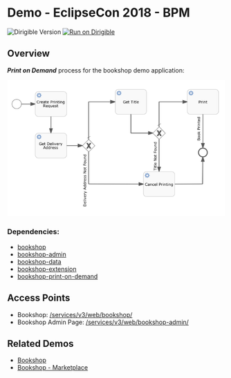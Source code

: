 # Demo - EclipseCon 2018 - BPM
![Dirigible Version](https://img.shields.io/badge/dirigible%20version-3.x-green.svg) [![Run on Dirigible](https://img.shields.io/badge/run%20on-dirigible-blue.svg)](http://dirigible.eclipse.org/services/v3/web/ide-deploy-manager/index.html?repository=https://github.com/dirigiblelabs/demo-eclipsecon2018-bpm.git&uri=/services/v3/web/bookshop/)

## Overview
_**Print on Demand**_ process for the bookshop demo application:

![Entity Data Model](bookshop-bpm-simple/img/process.png) 

### Dependencies:
- [bookshop](https://github.com/dirigiblelabs/demo-eclipsecon2018-edm-bookshop)
- [bookshop-admin](https://github.com/dirigiblelabs/demo-eclipsecon2018-edm-bookshop-admin)
- [bookshop-data](https://github.com/dirigiblelabs/demo-eclipsecon2018-edm-bookshop-data)
- [bookshop-extension](https://github.com/dirigiblelabs/demo-eclipsecon2018-edm-bookshop-extension)
- [bookshop-print-on-demand](https://github.com/dirigiblelabs/demo-eclipsecon2018-bpm-bookshop-print-on-demand)

## Access Points
- Bookshop: [/services/v3/web/bookshop/](http://localhost:8080/services/v3/web/bookshop/)
- Bookshop Admin Page: [/services/v3/web/bookshop-admin/](http://localhost:8080/services/v3/web/bookshop-admin/)

## Related Demos
- [Bookshop](https://github.com/dirigiblelabs/demo-eclipsecon2018-edm)
- [Bookshop - Marketplace](https://github.com/dirigiblelabs/demo-eclipsecon2018-edm-complex)
